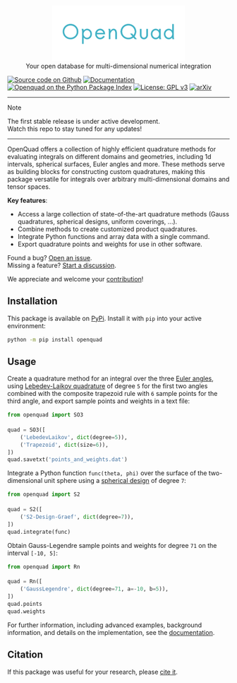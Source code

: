 <p align="center">
<img alt="openquad" src="https://raw.githubusercontent.com/qucontrol/openquad/main/doc/_static/images/logo.svg" width="300">
<br>
Your open database for multi-dimensional numerical integration
</p>

[![Source code on Github](https://img.shields.io/badge/github-qucontrol/openquad-blue.svg)](https://github.com/qucontrol/openquad)
[![Documentation](https://img.shields.io/badge/docs-gh--pages-blue.svg)](https://qucontrol.github.io/openquad)
[![Openquad on the Python Package Index](https://img.shields.io/pypi/v/openquad.svg)](https://pypi.python.org/pypi/openquad)
[![License: GPL v3](https://img.shields.io/badge/License-GPLv3-blue.svg)](https://www.gnu.org/licenses/gpl-3.0)
[![arXiv](https://img.shields.io/badge/arXiv-2407.17434-b31b1b.svg)](https://arxiv.org/abs/2407.17434)

---
> [!NOTE]
> The first stable release is under active development.  
> Watch this repo to stay tuned for any updates!
---

<!-- start including on doc landing page -->
OpenQuad offers a collection of highly efficient quadrature methods for
evaluating integrals on different domains and geometries, including 1d
intervals, spherical surfaces, Euler angles and more. These methods serve as
building blocks for constructing custom quadratures, making this package
versatile for integrals over arbitrary multi-dimensional domains and tensor
spaces.
<!-- end including on doc landing page -->

**Key features**:

- Access a large collection of state-of-the-art quadrature methods (Gauss
  quadratures, spherical designs, uniform coverings, ...).
- Combine methods to create customized product quadratures.
- Integrate Python functions and array data with a single command.
- Export quadrature points and weights for use in other software.

Found a bug? [Open an issue](https://github.com/qucontrol/openquad/issues).  
Missing a feature? [Start a discussion](https://github.com/qucontrol/openquad/discussions).

We appreciate and welcome your [contribution][contribute]!


Installation
------------

This package is available on
[PyPi](https://pypi.org/project/openquad). Install it with `pip`
into your active environment:

```bash
python -m pip install openquad
```

Usage
-----

Create a quadrature method for an integral over the three [Euler angles][angles],
using [Lebedev-Laikov quadrature][lebedev] of degree `5` for the first two angles
combined with the composite trapezoid rule with `6` sample points for the third
angle, and export sample points and weights in a text file:

```python
from openquad import SO3

quad = SO3([
    ('LebedevLaikov', dict(degree=5)),
    ('Trapezoid', dict(size=6)),
])
quad.savetxt('points_and_weights.dat')
```

Integrate a Python function `func(theta, phi)` over the surface of the
two-dimensional unit sphere using a [spherical design][designs] of degree `7`:

```python
from openquad import S2

quad = S2([
    ('S2-Design-Graef', dict(degree=7)),
])
quad.integrate(func)
```

Obtain Gauss-Legendre sample points and weights for degree `71` on the interval
`[-10, 5]`:

```python
from openquad import Rn

quad = Rn([
    ('GaussLegendre', dict(degree=71, a=-10, b=5)),
])
quad.points
quad.weights
```

For further information, including advanced examples, background information,
and details on the implementation, see the [documentation][docs].


Citation
--------

If this package was useful for your research, please [cite it][cite].


[angles]: https://en.wikipedia.org/wiki/Euler_angles
[designs]: https://en.wikipedia.org/wiki/Spherical_design
[lebedev]: https://en.wikipedia.org/wiki/Lebedev_quadrature
[docs]: https://qucontrol.github.io/openquad
[cite]: https://qucontrol.github.io/openquad/using/cite.html
[contribute]: https://qucontrol/github.io/openquad/contributing/index.html
